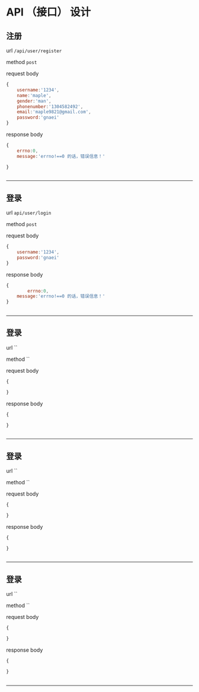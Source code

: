 # API （接口） 设计

## 注册

url `/api/user/register`

method  `post`

request body

```js
{
    username:'1234',
    name:'maple',
    gender:'man',
    phonenumber:'1304582492',
    email:'maple9821@gmail.com',
    password:'gnaei'
}
```

response body
```js
{
    errno:0,
    message:'errno!==0 的话，错误信息！'

}
    

```

---------------------------------


## 登录

url `api/user/login`

method  `post`

request body

```js
{   
    username:'1234',
    password:'gnaei'
}
```

response body
```js
{
        errno:0,
    message:'errno!==0 的话，错误信息！'
}
    

```


-----------------------------------


## 登录

url ``

method  ``

request body

```js
{

}
```

response body
```js
{

}
    

```


-----------------------------------



## 登录

url ``

method  ``

request body

```js
{

}
```

response body
```js
{

}
    

```


-----------------------------------



## 登录

url ``

method  ``

request body

```js
{

}
```

response body
```js
{

}
    

```


-----------------------------------